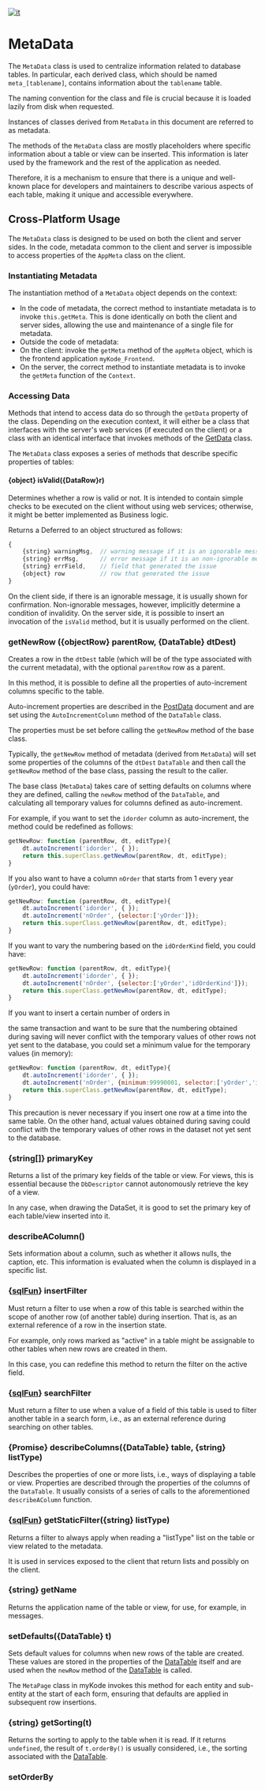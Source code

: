[![it](https://img.shields.io/badge/lang-it-green.svg)](https://github.com/TempoSrl/myKode_Backend/tree/main/jsMetaData.it.md)

# MetaData

The `MetaData` class is used to centralize information related to database tables. In particular, each derived class, which should be named `meta_[tablename]`, contains information about the `tablename` table.

The naming convention for the class and file is crucial because it is loaded lazily from disk when requested.

Instances of classes derived from `MetaData` in this document are referred to as metadata.

The methods of the `MetaData` class are mostly placeholders where specific information about a table or view can be inserted. This information is later used by the framework and the rest of the application as needed.

Therefore, it is a mechanism to ensure that there is a unique and well-known place for developers and maintainers to describe various aspects of each table, making it unique and accessible everywhere.

## Cross-Platform Usage
The `MetaData` class is designed to be used on both the client and server sides. In the code, metadata common to the client and server is impossible to access properties of the `AppMeta` class on the client.

### Instantiating Metadata
The instantiation method of a `MetaData` object depends on the context:

- In the code of metadata, the correct method to instantiate metadata is to invoke `this.getMeta`. This is done identically on both the client and server sides, allowing the use and maintenance of a single file for metadata.
- Outside the code of metadata:
 - On the client: invoke the `getMeta` method of the `appMeta` object, which is the frontend application `myKode_Frontend`.
 - On the server, the correct method to instantiate metadata is to invoke the `getMeta` function of the `Context`.

### Accessing Data
Methods that intend to access data do so through the `getData` property of the class. Depending on the execution context, it will either be a class that interfaces with the server's web services (if executed on the client) or a class with an identical interface that invokes methods of the [GetData](jsGetData.md) class.

The `MetaData` class exposes a series of methods that describe specific properties of tables:

#### {object} isValid({DataRow}r)
Determines whether a row is valid or not. It is intended to contain simple checks to be executed on the client without using web services; otherwise, it might be better implemented as Business logic.

Returns a Deferred to an object structured as follows:
```js
{  
    {string} warningMsg,  // warning message if it is an ignorable message
    {string} errMsg,      // error message if it is an non-ignorable message
    {string} errField,    // field that generated the issue 
    {object} row          // row that generated the issue
}
```
On the client side, if there is an ignorable message, it is usually shown for confirmation. Non-ignorable messages, however, implicitly determine a condition of invalidity.
On the server side, it is possible to insert an invocation of the `isValid` method, but it is usually performed on the client.

### getNewRow ({objectRow} parentRow, {DataTable} dtDest)
Creates a row in the `dtDest` table (which will be of the type associated with the current metadata), with the optional `parentRow` row as a parent.

In this method, it is possible to define all the properties of auto-increment columns specific to the table.

Auto-increment properties are described in the [PostData](PostData.md) document and are set using the `AutoIncrementColumn` method of the `DataTable` class.

The properties must be set before calling the `getNewRow` method of the base class.

Typically, the `getNewRow` method of metadata (derived from `MetaData`) will set some properties of the columns of the `dtDest` `DataTable` and then call the `getNewRow` method of the base class, passing the result to the caller.

The base class (`MetaData`) takes care of setting defaults on columns where they are defined, calling the `newRow` method of the `DataTable`, and calculating all temporary values for columns defined as auto-increment.

For example, if you want to set the `idorder` column as auto-increment, the method could be redefined as follows:
```js
getNewRow: function (parentRow, dt, editType){ 
    dt.autoIncrement('idorder', { });	
    return this.superClass.getNewRow(parentRow, dt, editType);
}
```
If you also want to have a column `nOrder` that starts from 1 every year (`yOrder`), you could have:
```js
getNewRow: function (parentRow, dt, editType){ 
    dt.autoIncrement('idorder', { });
    dt.autoIncrement('nOrder', {selector:['yOrder']});
    return this.superClass.getNewRow(parentRow, dt, editType);
}
```
If you want to vary the numbering based on the `idOrderKind` field, you could have:
```js
getNewRow: function (parentRow, dt, editType){ 
    dt.autoIncrement('idorder', { });
    dt.autoIncrement('nOrder', {selector:['yOrder','idOrderKind']});
    return this.superClass.getNewRow(parentRow, dt, editType);
}
```
If you want to insert a certain number of orders in

the same transaction and want to be sure that the numbering obtained during saving will never conflict with the temporary values of other rows not yet sent to the database, you could set a minimum value for the temporary values (in memory):
```js
getNewRow: function (parentRow, dt, editType){
    dt.autoIncrement('idorder', { });
    dt.autoIncrement('nOrder', {minimum:99990001, selector:['yOrder','idOrderKind']});
    return this.superClass.getNewRow(parentRow, dt, editType);
}
```
This precaution is never necessary if you insert one row at a time into the same table. On the other hand, actual values obtained during saving could conflict with the temporary values of other rows in the dataset not yet sent to the database.

### {string[]} primaryKey
Returns a list of the primary key fields of the table or view. For views, this is essential because the `DbDescriptor` cannot autonomously retrieve the key of a view.

In any case, when drawing the DataSet, it is good to set the primary key of each table/view inserted into it.

### describeAColumn()
Sets information about a column, such as whether it allows nulls, the caption, etc.
This information is evaluated when the column is displayed in a specific list.

### {[sqlFun](jsDataQuery.md)} insertFilter
Must return a filter to use when a row of this table is searched within the scope of another row (of another table) during insertion. That is, as an external reference of a row in the insertion state.

For example, only rows marked as "active" in a table might be assignable to other tables when new rows are created in them.

In this case, you can redefine this method to return the filter on the active field.

### {[sqlFun](jsDataQuery.md)} searchFilter
Must return a filter to use when a value of a field of this table is used to filter another table in a search form, i.e., as an external reference during searching on other tables.

### {Promise<DataTable>} describeColumns({DataTable} table, {string} listType)
Describes the properties of one or more lists, i.e., ways of displaying a table or view.
Properties are described through the properties of the columns of the `DataTable`.
It usually consists of a series of calls to the aforementioned `describeAColumn` function.

### {[sqlFun](jsDataQuery.md)} getStaticFilter({string} listType)
Returns a filter to always apply when reading a "listType" list on the table or view related to the metadata.

It is used in services exposed to the client that return lists and possibly on the client.

### {string} getName
Returns the application name of the table or view, for use, for example, in messages.

### setDefaults({DataTable} t)
Sets default values for columns when new rows of the table are created. These values are stored in the properties of the [DataTable](jsDataSet.md) itself and are used when the `newRow` method of the [DataTable](jsDataSet.md) is called.

The `MetaPage` class in myKode invokes this method for each entity and sub-entity at the start of each form, ensuring that defaults are applied in subsequent row insertions.

### {string} getSorting(t)
Returns the sorting to apply to the table when it is read. If it returns `undefined`, the result of `t.orderBy()` is usually considered, i.e., the sorting associated with the [DataTable](jsDataSet.md).

### setOrderBy
